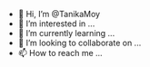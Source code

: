 - 👋 Hi, I’m @TanikaMoy
- 👀 I’m interested in ...
- 🌱 I’m currently learning ...
- 💞️ I’m looking to collaborate on ...
- 📫 How to reach me ...

<!---
TanikaMoy/TanikaMoy is a ✨ special ✨ repository because its `README.md` (this file) appears on your GitHub profile.
You can click the Preview link to take a look at your changes.
--->
